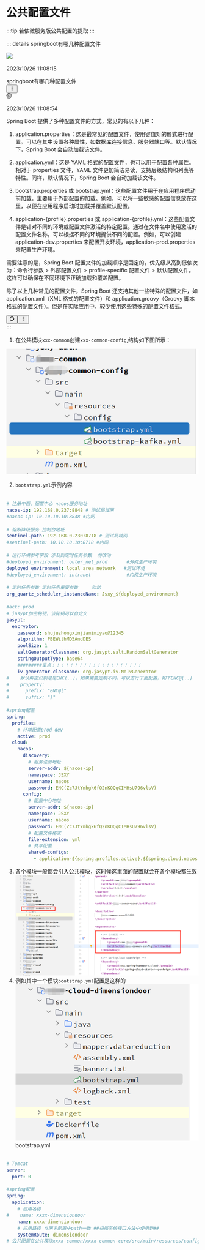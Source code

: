 # 公共配置文件

:::tip 若依微服务版公共配置的提取
:::


::: details springboot有哪几种配置文件
<div  class="gpt_html_div">
    <div id="scrollRef" class="h-full overflow-hidden overflow-y-auto">
        <div id="image-wrapper" class="w-full max-w-screen-xl m-auto dark:bg-[#101014] p-4">
<!--问-->
<div class="flex w-full mb-6 overflow-hidden flex-row-reverse"><div class="flex items-center justify-center flex-shrink-0 h-8 overflow-hidden rounded-full basis-8 ml-2"><span class="n-avatar" style="--n-font-size:14px; --n-border:none; --n-border-radius:3px; --n-color:rgba(204, 204, 204, 1); --n-color-modal:rgba(204, 204, 204, 1); --n-color-popover:rgba(204, 204, 204, 1); --n-bezier:cubic-bezier(0.4, 0, 0.2, 1); --n-merged-size:var(--n-avatar-size-override, 34px);"><img loading="eager" src="https://lingdu.love/favicon.ico" data-image-src="https://lingdu.love/favicon.ico"><!----></span></div><div class="overflow-hidden text-sm items-end"><p class="text-xs text-[#b4bbc4] text-right">2023/10/26 11:08:15</p><div class="flex items-end gap-1 mt-2 flex-row-reverse"><div class="text-black text-wrap min-w-[20px] rounded-md px-3 py-2 bg-[#d2f9d1] dark:bg-[#a1dc95]"><div class="leading-relaxed break-words"><div class="whitespace-pre-wrap">springboot有哪几种配置文件</div></div></div><div class="flex flex-col"><!----><!----><button class="transition text-neutral-300 hover:text-neutral-800 dark:hover:text-neutral-200"><svg xmlns="http://www.w3.org/2000/svg" xmlns:xlink="http://www.w3.org/1999/xlink" aria-hidden="true" role="img" class=" iconify iconify--ri" width="1em" height="1em" viewBox="0 0 24 24"><path fill="currentColor" d="M12 3c-1.1 0-2 .9-2 2s.9 2 2 2s2-.9 2-2s-.9-2-2-2Zm0 14c-1.1 0-2 .9-2 2s.9 2 2 2s2-.9 2-2s-.9-2-2-2Zm0-7c-1.1 0-2 .9-2 2s.9 2 2 2s2-.9 2-2s-.9-2-2-2Z"></path></svg></button><!----></div></div></div></div>
<!--答-->
<div class="flex w-full mb-6 overflow-hidden"><div class="flex items-center justify-center flex-shrink-0 h-8 overflow-hidden rounded-full basis-8 mr-2"><span class="text-[28px] dark:text-white"><svg xmlns="http://www.w3.org/2000/svg" viewBox="0 0 32 32" aria-hidden="true" width="1em" height="1em"><path d="M29.71,13.09A8.09,8.09,0,0,0,20.34,2.68a8.08,8.08,0,0,0-13.7,2.9A8.08,8.08,0,0,0,2.3,18.9,8,8,0,0,0,3,25.45a8.08,8.08,0,0,0,8.69,3.87,8,8,0,0,0,6,2.68,8.09,8.09,0,0,0,7.7-5.61,8,8,0,0,0,5.33-3.86A8.09,8.09,0,0,0,29.71,13.09Zm-12,16.82a6,6,0,0,1-3.84-1.39l.19-.11,6.37-3.68a1,1,0,0,0,.53-.91v-9l2.69,1.56a.08.08,0,0,1,.05.07v7.44A6,6,0,0,1,17.68,29.91ZM4.8,24.41a6,6,0,0,1-.71-4l.19.11,6.37,3.68a1,1,0,0,0,1,0l7.79-4.49V22.8a.09.09,0,0,1,0,.08L13,26.6A6,6,0,0,1,4.8,24.41ZM3.12,10.53A6,6,0,0,1,6.28,7.9v7.57a1,1,0,0,0,.51.9l7.75,4.47L11.85,22.4a.14.14,0,0,1-.09,0L5.32,18.68a6,6,0,0,1-2.2-8.18Zm22.13,5.14-7.78-4.52L20.16,9.6a.08.08,0,0,1,.09,0l6.44,3.72a6,6,0,0,1-.9,10.81V16.56A1.06,1.06,0,0,0,25.25,15.67Zm2.68-4-.19-.12-6.36-3.7a1,1,0,0,0-1.05,0l-7.78,4.49V9.2a.09.09,0,0,1,0-.09L19,5.4a6,6,0,0,1,8.91,6.21ZM11.08,17.15,8.38,15.6a.14.14,0,0,1-.05-.08V8.1a6,6,0,0,1,9.84-4.61L18,3.6,11.61,7.28a1,1,0,0,0-.53.91ZM12.54,14,16,12l3.47,2v4L16,20l-3.47-2Z" fill="currentColor"></path></svg></span></div><div class="overflow-hidden text-sm items-start"><p class="text-xs text-[#b4bbc4] text-left">2023/10/26 11:08:54</p><div class="flex items-end gap-1 mt-2 flex-row"><div class="text-black text-wrap min-w-[20px] rounded-md px-3 py-2 bg-[#f4f6f8] dark:bg-[#1e1e20]"><div class="leading-relaxed break-words"><div class="markdown-body"><p>Spring Boot 提供了多种配置文件的方式，常见的有以下几种：</p>
<ol>
<li>
<p>application.properties：这是最常见的配置文件，使用键值对的形式进行配置。可以在其中设置各种属性，如数据库连接信息、服务器端口等。默认情况下，Spring Boot 会自动加载该文件。</p>
</li>
<li>
<p>application.yml：这是 YAML 格式的配置文件，也可以用于配置各种属性。相对于 properties 文件，YAML 文件更加简洁易读，支持层级结构和列表等特性。同样，默认情况下，Spring Boot 会自动加载该文件。</p>
</li>
<li>
<p>bootstrap.properties 或 bootstrap.yml：这些配置文件用于在应用程序启动前加载，主要用于外部配置的加载。例如，可以将一些敏感的配置信息放在这里，以便在应用程序启动时加载并覆盖默认配置。</p>
</li>
<li>
<p>application-{profile}.properties 或 application-{profile}.yml：这些配置文件是针对不同的环境或配置文件激活的特定配置。通过在文件名中使用激活的配置文件名称，可以根据不同的环境提供不同的配置。例如，可以创建 application-dev.properties 来配置开发环境，application-prod.properties 来配置生产环境。</p>
</li>
</ol>
<p>需要注意的是，Spring Boot 配置文件的加载顺序是固定的，优先级从高到低依次为：命令行参数 &gt; 外部配置文件 &gt; profile-specific 配置文件 &gt; 默认配置文件。这样可以确保在不同环境下正确加载和覆盖配置。</p>
<p>除了以上几种常见的配置文件，Spring Boot 还支持其他一些特殊的配置文件，如 application.xml（XML 格式的配置文件）和 application.groovy（Groovy 脚本格式的配置文件）。但是在实际应用中，较少使用这些特殊的配置文件格式。</p>
</div></div></div><div class="flex flex-col"><button class="mb-2 transition text-neutral-300 hover:text-neutral-800 dark:hover:text-neutral-300"><svg xmlns="http://www.w3.org/2000/svg" xmlns:xlink="http://www.w3.org/1999/xlink" aria-hidden="true" role="img" class=" iconify iconify--ri" width="1em" height="1em" viewBox="0 0 24 24"><path fill="currentColor" d="M18.537 19.567A9.961 9.961 0 0 1 12 22C6.477 22 2 17.523 2 12S6.477 2 12 2s10 4.477 10 10c0 2.136-.67 4.116-1.81 5.74L17 12h3a8 8 0 1 0-2.46 5.772l.997 1.795Z"></path></svg></button><!----><button class="transition text-neutral-300 hover:text-neutral-800 dark:hover:text-neutral-200"><svg xmlns="http://www.w3.org/2000/svg" xmlns:xlink="http://www.w3.org/1999/xlink" aria-hidden="true" role="img" class=" iconify iconify--ri" width="1em" height="1em" viewBox="0 0 24 24"><path fill="currentColor" d="M12 3c-1.1 0-2 .9-2 2s.9 2 2 2s2-.9 2-2s-.9-2-2-2Zm0 14c-1.1 0-2 .9-2 2s.9 2 2 2s2-.9 2-2s-.9-2-2-2Zm0-7c-1.1 0-2 .9-2 2s.9 2 2 2s2-.9 2-2s-.9-2-2-2Z"></path></svg></button><!----></div></div></div></div>
        </div>
    </div>
</div>
:::


1. 在公共模块`xxx-common`创建`xxx-common-config`,结构如下图所示：

![](./imgs/img.png)

2. `bootstrap.yml`示例内容
```yaml

# 注册中西、配置中心 nacos服务地址
nacos-ip: 192.168.0.237:8848 # 测试局域网
#nacos-ip: 10.10.10.10:8848 #内网

# 熔断降级服务 控制台地址
sentinel-path: 192.168.0.230:8718 # 测试局域网
#sentinel-path: 10.10.10.10:8718 #内网

# 运行环境参考字段 涉及到定时任务参数  勿改动
#deployed_environment: outer_net_prod       #外网生产环境
deployed_environment: local_area_network   #测试环境
#deployed_environment: intranet             #内网生产环境

# 定时任务参数 定时任务重要参数     勿动
org_quartz_scheduler_instanceName: Jsxy_${deployed_environment}

#act: prod
# jasypt加密秘钥，该秘钥可以自定义
jasypt:
  encryptor:
    password: shujuzhongxinjiamimiyao@12345
    algorithm: PBEWithMD5AndDES
    poolSize: 1
    saltGeneratorClassname: org.jasypt.salt.RandomSaltGenerator
    stringOutputType: base64
    #########重点！！！！！！！！！！！！！！！！！！！！
    iv-generator-classname: org.jasypt.iv.NoIvGenerator
#    默认解密识别是是ENC(..)，如果需要定制不同，可以进行下面配置，如下ENC@[..]
#    property:
#      prefix: "ENC@["
#      suffix: "]"

#spring配置
spring:
  profiles:
    # 环境配置prod dev
    active: prod
  cloud:
    nacos:
      discovery:
        # 服务注册地址
        server-addr: ${nacos-ip}
        namespace: JSXY
        username: nacos
        password: ENC(Zc7JtYmhgk6fQ2nKOQqCIMHsU796vlsV)
      config:
        # 配置中心地址
        server-addr: ${nacos-ip}
        namespace: JSXY
        username: nacos
        password: ENC(Zc7JtYmhgk6fQ2nKOQqCIMHsU796vlsV)
        # 配置文件格式
        file-extension: yml
        # 共享配置
        shared-configs:
          - application-${spring.profiles.active}.${spring.cloud.nacos.config.file-extension}

```

3. 各个模块一般都会引入公共模块，这时候这里面的配置就会在各个模块都生效
![](./imgs/img_2.png)
4. 例如其中一个模块`bootstrap.yml`配置是这样的
![](./imgs/img_1.png)  
   bootstrap.yml
```yaml

# Tomcat
server:
  port: 0

#spring配置
spring:
  application:
    # 应用名称
#    name: xxxx-dimensiondoor
    name: xxxx-dimensiondoor
    # 应用路径 与网关配置中path一致 ##扫描系统接口方法中使用到##
    systemRoute: dimensiondoor
# 公共配置在公共模块xxxx-common/xxxx-common-core/src/main/resources/config/bootstrap.yml

```
































